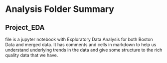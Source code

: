 # Analysis Folder Summary

## Project_EDA 
file is a jupyter notebook with Exploratory Data Analysis for both Boston Data and merged data. It has comments and cells in markdown to help us understand underlying trends in the data and give some structure to the rich quality data that we have.
